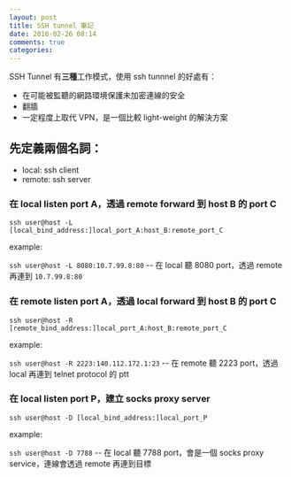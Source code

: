 ```yaml
---
layout: post
title: SSH tunnel 筆記
date: 2016-02-26 08:14
comments: true
categories: 
---
```

SSH Tunnel 有**三種**工作模式，使用 ssh tunnnel 的好處有：

- 在可能被監聽的網路環境保護未加密連線的安全
- 翻牆
- 一定程度上取代 VPN，是一個比較 light-weight 的解決方案

## 先定義兩個名詞：

- local: ssh client
- remote: ssh server

### 在 local listen port A，透過 remote forward 到 host B 的 port C

`ssh user@host -L [local_bind_address:]local_port_A:host_B:remote_port_C`

example:

`ssh user@host -L 8080:10.7.99.8:80` -- 在 local 聽 8080 port，透過 remote 再連到 `10.7.99.8:80`

### 在 remote listen port A，透過 local forward 到 host B 的 port C

`ssh user@host -R [remote_bind_address:]local_port_A:host_B:remote_port_C`

example:

`ssh user@host -R 2223:140.112.172.1:23` -- 在 remote 聽 2223 port，透過 local 再連到 telnet protocol 的 ptt

### 在 local listen port P，建立 socks proxy server

`ssh user@host -D [local_bind_address:]local_port_P`

example:

`ssh user@host -D 7788` -- 在 local 聽 7788 port，會是一個 socks proxy service，連線會透過 remote 再連到目標